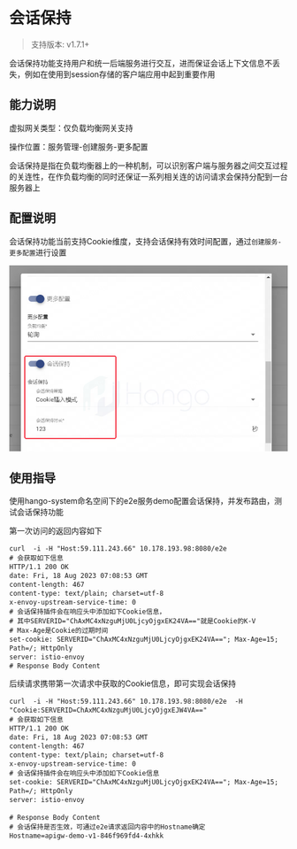 # 会话保持

> 支持版本: v1.7.1+

会话保持功能支持用户和统一后端服务进行交互，进而保证会话上下文信息不丢失，例如在使用到session存储的客户端应用中起到重要作用

## 能力说明

虚拟网关类型：仅负载均衡网关支持

操作位置：服务管理-创建服务-更多配置

会话保持是指在负载均衡器上的一种机制，可以识别客户端与服务器之间交互过程的关连性，在作负载均衡的同时还保证一系列相关连的访问请求会保持分配到一台服务器上

## 配置说明

会话保持功能当前支持Cookie维度，支持会话保持有效时间配置，通过`创建服务-更多配置`进行设置

![会话保持配置](imgs/会话保持.png)

## 使用指导

使用hango-system命名空间下的e2e服务demo配置会话保持，并发布路由，测试会话保持功能

第一次访问的返回内容如下

```shell
curl  -i -H "Host:59.111.243.66" 10.178.193.98:8080/e2e
# 会获取如下信息
HTTP/1.1 200 OK
date: Fri, 18 Aug 2023 07:08:53 GMT
content-length: 467
content-type: text/plain; charset=utf-8
x-envoy-upstream-service-time: 0
# 会话保持插件会在响应头中添加如下Cookie信息，
# 其中SERVERID="ChAxMC4xNzguMjU0LjcyOjgxEK24VA=="就是Cookie的K-V
# Max-Age是Cookie的过期时间
set-cookie: SERVERID="ChAxMC4xNzguMjU0LjcyOjgxEK24VA=="; Max-Age=15; Path=/; HttpOnly
server: istio-envoy
# Response Body Content
```

后续请求携带第一次请求中获取的Cookie信息，即可实现会话保持

```shell
curl  -i -H "Host:59.111.243.66" 10.178.193.98:8080/e2e  -H "Cookie:SERVERID=ChAxMC4xNzguMjU0LjcyOjgxEJW4VA=="
# 会获取如下信息
HTTP/1.1 200 OK
date: Fri, 18 Aug 2023 07:08:53 GMT
content-length: 467
content-type: text/plain; charset=utf-8
x-envoy-upstream-service-time: 0
# 会话保持插件会在响应头中添加如下Cookie信息
set-cookie: SERVERID="ChAxMC4xNzguMjU0LjcyOjgxEK24VA=="; Max-Age=15; Path=/; HttpOnly
server: istio-envoy

# Response Body Content
# 会话保持是否生效，可通过e2e请求返回内容中的Hostname确定
Hostname=apigw-demo-v1-846f969fd4-4xhkk
```